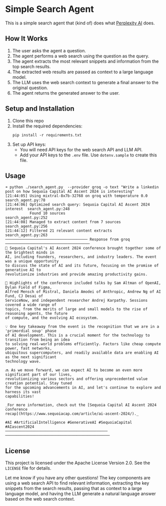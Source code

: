 # Simple Search Agent

This is a simple search agent that (kind of) does what [Perplexity AI](https://www.perplexity.ai/) does.

## How It Works

1. The user asks the agent a question.
2. The agent performs a web search using the question as the query.
3. The agent extracts the most relevant snippets and information from the top search results. 
4. The extracted web results are passed as context to a large language model.
5. The LLM uses the web search context to generate a final answer to the original question.
6. The agent returns the generated answer to the user.

## Setup and Installation

1. Clone this repo
2. Install the required dependencies:
   ```
   pip install -r requirements.txt
   ```
3. Set up API keys:
   - You will need API keys for the web search API and LLM API. 
   - Add your API keys to the `.env` file. Use `dotenv.sample` to create this file.

## Usage

```
➜ python ./search_agent.py  --provider groq -o text "Write a linkedin post on how Sequoia Capital AI Ascent 2024 is interesting"
[21:44:05] Using mixtral-8x7b-32768 on groq with temperature 0.0             search_agent.py:78
[21:44:06] Optimized search query: Sequoia Capital AI Ascent 2024 interest  search_agent.py:248
           Found 10 sources                                                 search_agent.py:252
[21:44:08] Managed to extract content from 7 sources                        search_agent.py:256
[21:44:12] Filtered 21 relevant content extracts                            search_agent.py:263
───────────────────────────────────── Response from groq ──────────────────────────────────────
🚀 Sequoia Capital's AI Ascent 2024 conference brought together some of the brightest minds in
AI, including founders, researchers, and industry leaders. The event was a unique opportunity
to discuss the state of AI and its future, focusing on the promise of generative AI to
revolutionize industries and provide amazing productivity gains.

🌟 Highlights of the conference included talks by Sam Altman of OpenAI, Dylan Field of Figma,
Alfred Mensch of Mistral, Daniela Amodei of Anthropic, Andrew Ng of AI Fund, CJ Desai of
ServiceNow, and independent researcher Andrej Karpathy. Sessions covered a wide range of
topics, from the merits of large and small models to the rise of reasoning agents, the future
of compute, and the evolving AI ecosystem.

💡 One key takeaway from the event is the recognition that we are in a 'primordial soup' phase
of AI development. This is a crucial moment for the technology to transition from being an idea
to solving real-world problems efficiently. Factors like cheap compute power, fast networks,
ubiquitous supercomputers, and readily available data are enabling AI as the next significant
technology wave.

🔜 As we move forward, we can expect AI to become an even more significant part of our lives,
revolutionizing various sectors and offering unprecedented value creation potential. Stay tuned
for the upcoming advancements in AI, and let's continue to explore and harness its vast
capabilities!

_For more information, check out the [Sequoia Capital AI Ascent 2024 conference
recap](https://www.sequoiacap.com/article/ai-ascent-2024/)._

#AI #ArtificialIntelligence #GenerativeAI #SequoiaCapital #AIascent2024
──────────────────────────────────────────────  ───────────────────────────────────────────────

```

## License

This project is licensed under the Apache License Version 2.0. See the `LICENSE` file for details.

Let me know if you have any other questions! The key components are using a web search API to find relevant information, extracting the key snippets from the search results, passing that as context to a large language model, and having the LLM generate a natural language answer based on the web search context.